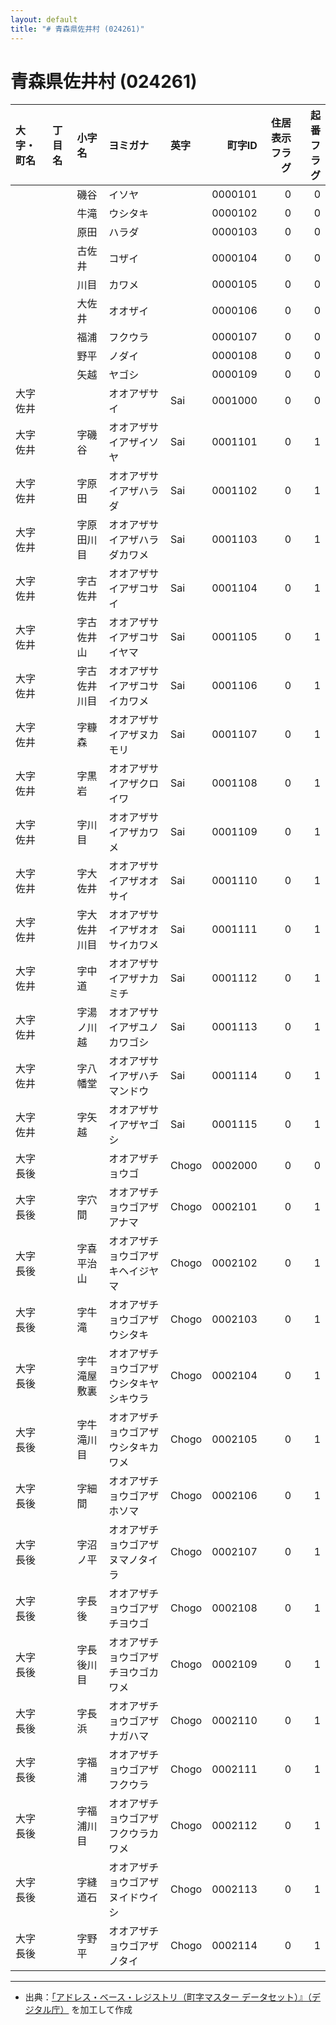 ```yaml
---
layout: default
title: "# 青森県佐井村 (024261)"
---
```


# 青森県佐井村 (024261)

| 大字・町名 | 丁目名 | 小字名 | ヨミガナ | 英字 | 町字ID | 住居表示フラグ | 起番フラグ |
|:--------|:------|:------|:-----------------|:---------------------|--------:|----------:|--------:|
|  |  | 磯谷 | イソヤ |  | 0000101 | 0 | 0 |
|  |  | 牛滝 | ウシタキ |  | 0000102 | 0 | 0 |
|  |  | 原田 | ハラダ |  | 0000103 | 0 | 0 |
|  |  | 古佐井 | コザイ |  | 0000104 | 0 | 0 |
|  |  | 川目 | カワメ |  | 0000105 | 0 | 0 |
|  |  | 大佐井 | オオザイ |  | 0000106 | 0 | 0 |
|  |  | 福浦 | フクウラ |  | 0000107 | 0 | 0 |
|  |  | 野平 | ノダイ |  | 0000108 | 0 | 0 |
|  |  | 矢越 | ヤゴシ |  | 0000109 | 0 | 0 |
| 大字佐井 |  |  | オオアザサイ | Sai | 0001000 | 0 | 0 |
| 大字佐井 |  | 字磯谷 | オオアザサイアザイソヤ | Sai | 0001101 | 0 | 1 |
| 大字佐井 |  | 字原田 | オオアザサイアザハラダ | Sai | 0001102 | 0 | 1 |
| 大字佐井 |  | 字原田川目 | オオアザサイアザハラダカワメ | Sai | 0001103 | 0 | 1 |
| 大字佐井 |  | 字古佐井 | オオアザサイアザコサイ | Sai | 0001104 | 0 | 1 |
| 大字佐井 |  | 字古佐井山 | オオアザサイアザコサイヤマ | Sai | 0001105 | 0 | 1 |
| 大字佐井 |  | 字古佐井川目 | オオアザサイアザコサイカワメ | Sai | 0001106 | 0 | 1 |
| 大字佐井 |  | 字糠森 | オオアザサイアザヌカモリ | Sai | 0001107 | 0 | 1 |
| 大字佐井 |  | 字黒岩 | オオアザサイアザクロイワ | Sai | 0001108 | 0 | 1 |
| 大字佐井 |  | 字川目 | オオアザサイアザカワメ | Sai | 0001109 | 0 | 1 |
| 大字佐井 |  | 字大佐井 | オオアザサイアザオオサイ | Sai | 0001110 | 0 | 1 |
| 大字佐井 |  | 字大佐井川目 | オオアザサイアザオオサイカワメ | Sai | 0001111 | 0 | 1 |
| 大字佐井 |  | 字中道 | オオアザサイアザナカミチ | Sai | 0001112 | 0 | 1 |
| 大字佐井 |  | 字湯ノ川越 | オオアザサイアザユノカワゴシ | Sai | 0001113 | 0 | 1 |
| 大字佐井 |  | 字八幡堂 | オオアザサイアザハチマンドウ | Sai | 0001114 | 0 | 1 |
| 大字佐井 |  | 字矢越 | オオアザサイアザヤゴシ | Sai | 0001115 | 0 | 1 |
| 大字長後 |  |  | オオアザチョウゴ | Chogo | 0002000 | 0 | 0 |
| 大字長後 |  | 字穴間 | オオアザチョウゴアザアナマ | Chogo | 0002101 | 0 | 1 |
| 大字長後 |  | 字喜平治山 | オオアザチョウゴアザキヘイジヤマ | Chogo | 0002102 | 0 | 1 |
| 大字長後 |  | 字牛滝 | オオアザチョウゴアザウシタキ | Chogo | 0002103 | 0 | 1 |
| 大字長後 |  | 字牛滝屋敷裏 | オオアザチョウゴアザウシタキヤシキウラ | Chogo | 0002104 | 0 | 1 |
| 大字長後 |  | 字牛滝川目 | オオアザチョウゴアザウシタキカワメ | Chogo | 0002105 | 0 | 1 |
| 大字長後 |  | 字細間 | オオアザチョウゴアザホソマ | Chogo | 0002106 | 0 | 1 |
| 大字長後 |  | 字沼ノ平 | オオアザチョウゴアザヌマノタイラ | Chogo | 0002107 | 0 | 1 |
| 大字長後 |  | 字長後 | オオアザチョウゴアザチヨウゴ | Chogo | 0002108 | 0 | 1 |
| 大字長後 |  | 字長後川目 | オオアザチョウゴアザチヨウゴカワメ | Chogo | 0002109 | 0 | 1 |
| 大字長後 |  | 字長浜 | オオアザチョウゴアザナガハマ | Chogo | 0002110 | 0 | 1 |
| 大字長後 |  | 字福浦 | オオアザチョウゴアザフクウラ | Chogo | 0002111 | 0 | 1 |
| 大字長後 |  | 字福浦川目 | オオアザチョウゴアザフクウラカワメ | Chogo | 0002112 | 0 | 1 |
| 大字長後 |  | 字縫道石 | オオアザチョウゴアザヌイドウイシ | Chogo | 0002113 | 0 | 1 |
| 大字長後 |  | 字野平 | オオアザチョウゴアザノタイ | Chogo | 0002114 | 0 | 1 |

---

- 出典：[「アドレス・ベース・レジストリ（町字マスター データセット）』（デジタル庁）](https://www.digital.go.jp/policies/base_registry_address/) を加工して作成